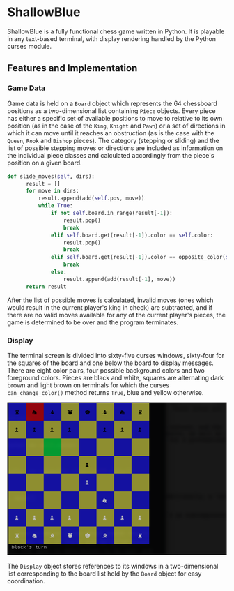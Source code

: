 # ShallowBlue

ShallowBlue is a fully functional chess game written in Python. It is playable in any text-based terminal, with display rendering handled by the Python curses module.

## Features and Implementation

### Game Data

Game data is held on a `Board` object which represents the 64 chessboard positions as a two-dimensional list containing `Piece` objects. Every piece has either a specific set of available positions to move to relative to its own position (as in the case of the `King`, `Knight` and `Pawn`) or a set of directions in which it can move until it reaches an obstruction (as is the case with the `Queen`, `Rook` and `Bishop` pieces). The category (stepping or sliding) and the list of possible stepping moves or directions are included as information on the individual piece classes and calculated accordingly from the piece's position on a given board.

```python
def slide_moves(self, dirs):
      result = []
      for move in dirs:
          result.append(add(self.pos, move))
          while True:
              if not self.board.in_range(result[-1]):
                  result.pop()
                  break
              elif self.board.get(result[-1]).color == self.color:
                  result.pop()
                  break
              elif self.board.get(result[-1]).color == opposite_color(self.color):
                  break
              else:
                  result.append(add(result[-1], move))
      return result
```

After the list of possible moves is calculated, invalid moves (ones which would result in the current player's king in check) are subtracted, and if there are no valid moves available for any of the current player's pieces, the game is determined to be over and the program terminates.

### Display

The terminal screen is divided into sixty-five curses windows, sixty-four for the squares of the board and one below the board to display messages. There are eight color pairs, four possible background colors and two foreground colors. Pieces are black and white, squares are alternating dark brown and light brown on terminals for which the curses `can_change_color()` method returns `True`, blue and yellow otherwise.

![image of terminal screen](wireframes/terminal-screen.png)

The `Display` object stores references to its windows in a two-dimensional list corresponding to the board list held by the `Board` object for easy coordination.
